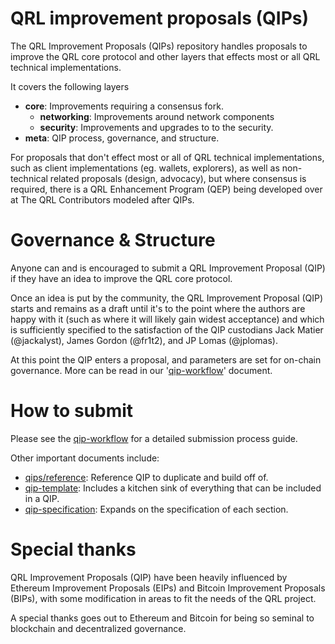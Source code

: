 # QRL improvement proposals (QIPs)

The QRL Improvement Proposals (QIPs) repository handles proposals to improve the QRL core protocol and other layers that effects most or all QRL technical implementations. 

It covers the following layers

- **core**: Improvements requiring a consensus fork.
  - **networking**: Improvements around network components
  - **security**: Improvements and upgrades to to the security.
- **meta**: QIP process, governance, and structure.

For proposals that don't effect most or all of QRL technical implementations, such as client implementations (eg. wallets, explorers), as well as non-technical related proposals (design, advocacy), but where consensus is required, there is a QRL Enhancement Program (QEP) being developed over at The QRL Contributors modeled after QIPs.

# Governance & Structure

Anyone can and is encouraged to submit a QRL Improvement Proposal (QIP) if they have an idea to improve the QRL core protocol.

Once an idea is put by the community, the QRL Improvement Proposal (QIP) starts and remains as a draft until it's to the point where the authors are happy with it (such as where it will likely gain widest acceptance) and which is sufficiently specified to the satisfaction of the QIP custodians Jack Matier (@jackalyst), James Gordon (@fr1t2), and JP Lomas (@jplomas).  

At this point the QIP enters a proposal, and parameters are set for on-chain governance. More can be read in our '[qip-workflow](qip-workflow.md)' document.

# How to submit

Please see the [qip-workflow](qip-workflow.md) for a detailed submission process guide.

Other important documents include:

- [qips/reference](qips/reference.md): Reference QIP to duplicate and build off of.
- [qip-template](qip-template.md): Includes a kitchen sink of everything that can be included in a QIP.
- [qip-specification](qip-specification.md): Expands on the specification of each section.

# Special thanks

QRL Improvement Proposals (QIP) have been heavily influenced by Ethereum Improvement Proposals (EIPs) and Bitcoin Improvement Proposals (BIPs), with some modification in areas to fit the needs of the QRL project.

A special thanks goes out to Ethereum and Bitcoin for being so seminal to blockchain and decentralized governance.